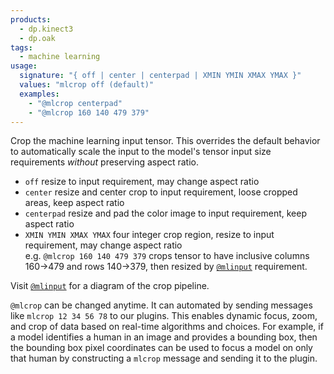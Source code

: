 ```yaml
---
products:
  - dp.kinect3
  - dp.oak
tags:
  - machine learning
usage:
  signature: "{ off | center | centerpad | XMIN YMIN XMAX YMAX }"
  values: "mlcrop off (default)"
  examples:
    - "@mlcrop centerpad"
    - "@mlcrop 160 140 479 379"
---
```


Crop the machine learning input tensor.
This overrides the default behavior to automatically scale the input to the model's tensor input
size requirements *without* preserving aspect ratio.

* `off` resize to input requirement, may change aspect ratio
* `center` resize and center crop to input requirement, loose cropped areas, keep aspect ratio
* `centerpad` resize and pad the color image to input requirement, keep aspect ratio
* `XMIN YMIN XMAX YMAX` four integer crop region, resize to input requirement, may change aspect ratio  
  e.g. `@mlcrop 160 140 479 379` crops tensor to have inclusive columns 160->479
  and rows 140->379, then resized by [`@mlinput`](mlinput.md) requirement.

Visit [`@mlinput`](mlinput.md#pipeline) for a diagram of the crop pipeline.

`@mlcrop` can be changed anytime. It can automated by sending messages like
`mlcrop 12 34 56 78` to our plugins. This enables dynamic focus, zoom, and crop of data
based on real-time algorithms and choices. For example, if a model identifies a human in
an image and provides a bounding box, then the bounding box pixel coordinates can be used
to focus a model on only that human by constructing a `mlcrop` message and sending it to
the plugin.
